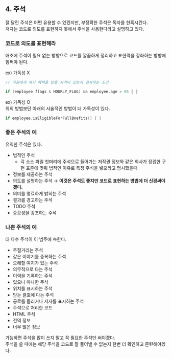 ## 4. 주석

잘 달린 주석은 어떤 유용할 수 있겠지만, 부정확한 주석은 독자를 현혹시킨다.  
저자는 코드로 의도를 표현하지 못해서 주석을 사용한다라고 설명하고 있다.

### 코드로 의도를 표현해라

애초에 주석이 필요 없는 방향으로 코드를 깔끔하게 정리하고 표현력을 강화하는 방향에 힘써야 된다.

ex) 가독성 X  
```swift
// 직원에게 복지 혜택을 받을 자격이 있는지 검사하는 조건

if (employee.flags & HOURLY_FLAG) && employee.age > 65 { }
```

ex) 가독성 O  
위의 방법보단 아래의 서술적인 방법이 더 가독성이 있다.

```swift
if employee.isEligibleForFullBnefits() { }
```

### 좋은 주석의 예

유익한 주석은 있다.

- 법적인 주석
    - 각 소스 파일 첫머리에 주석으로 들어가는 저작권 정보와 같은 회사가 정립한 구현 표준에 맞춰 법적인 이유로 특정 주석을 넣으라고 명시했을때
- 정보를 제공하는 주석
- 의도를 설명하는 주석 → **이것은 주석도 좋지만 코드로 표현하는 방법에 더 신경써야겠다.**
- 의미를 명료하게 밝히는 주석
- 결과를 경고하는 주석
- TODO 주석
- 중요성을 강조하는 주석

### 나쁜 주석의 예

대 다수 주석이 이 범주에 속한다.

- 주절거리는 주석
- 같은 이야기를 중복하는 주석
- 오해할 여지가 있는 주석
- 의무적으로 다는 주석
- 이력을 기록하는 주석
- 있으나 마나한 주석
- 위치를 표시하는 주석
- 닫는 괄호에 다는 주석
- 공로를 돌리거나 저자를 표시하는 주석
- 주석으로 처리한 코드
- HTML 주석
- 전역 정보
- 너무 많은 정보


가능하면 주석을 많이 쓰지 말고 꼭 필요한 주석만 써야겠다.  
주석을 쓸 때에는 해당 주석을 코드로 잘 풀어낼 수 없는지 한번 더 확인하고 훈련해야겠다.